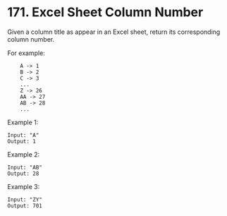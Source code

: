 # 171. Excel Sheet Column Number

Given a column title as appear in an Excel sheet, return its corresponding column number.

For example:

```text
    A -> 1
    B -> 2
    C -> 3
    ...
    Z -> 26
    AA -> 27
    AB -> 28
    ...
```

Example 1:

```text
Input: "A"
Output: 1
```

Example 2:

```text
Input: "AB"
Output: 28
```

Example 3:

```text
Input: "ZY"
Output: 701
```
